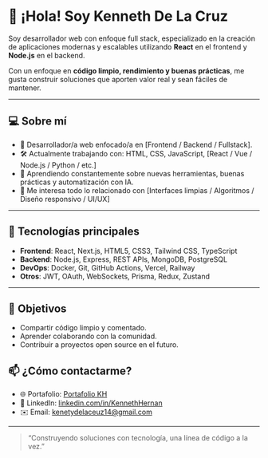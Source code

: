 # 👋 ¡Hola! Soy Kenneth De La Cruz

Soy desarrollador web con enfoque full stack, especializado en la creación de aplicaciones modernas y escalables utilizando **React** en el frontend y **Node.js** en el backend.

Con un enfoque en **código limpio, rendimiento y buenas prácticas**, me gusta construir soluciones que aporten valor real y sean fáciles de mantener.


---


## 💻 Sobre mí

- 🎯 Desarrollador/a web enfocado/a en [Frontend / Backend / Fullstack].
- 🛠️ Actualmente trabajando con: HTML, CSS, JavaScript, [React / Vue / Node.js / Python / etc.]
- 🌱 Aprendiendo constantemente sobre nuevas herramientas, buenas prácticas y automatización con IA.
- 🧠 Me interesa todo lo relacionado con [Interfaces limpias / Algoritmos / Diseño responsivo / UI/UX]


---


## 🧩 Tecnologías principales

- **Frontend**: React, Next.js, HTML5, CSS3, Tailwind CSS, TypeScript
- **Backend**: Node.js, Express, REST APIs, MongoDB, PostgreSQL
- **DevOps**: Docker, Git, GitHub Actions, Vercel, Railway
- **Otros**: JWT, OAuth, WebSockets, Prisma, Redux, Zustand


---


## 🚀 Objetivos

- Compartir código limpio y comentado.
- Aprender colaborando con la comunidad.
- Contribuir a proyectos open source en el futuro.


## 📫 ¿Cómo contactarme?

- 🌐 Portafolio: [Portafolio KH](https://kennethhernan.vercel.app/)
- 💼 LinkedIn: [linkedin.com/in/KennethHernan](https://linkedin.com/in/KennethHernan)
- ✉️ Email: kenetydelaceuz14@gmail.com

---



> “Construyendo soluciones con tecnología, una línea de código a la vez.”
